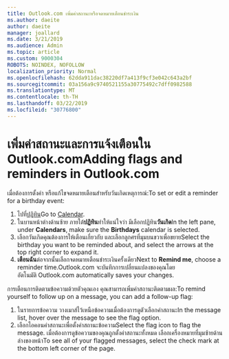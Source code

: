 ```yaml
---
title: Outlook.com เพิ่มค่าสถานะหรือจดหมายเตือนชำระเงิน
ms.author: daeite
author: daeite
manager: joallard
ms.date: 3/21/2019
ms.audience: Admin
ms.topic: article
ms.custom: 9000304
ROBOTS: NOINDEX, NOFOLLOW
localization_priority: Normal
ms.openlocfilehash: 62dda911dac38220df7a413f9cf3e042c643a2bf
ms.sourcegitcommit: 03a156a9c9740521155a30775492c7dff0982588
ms.translationtype: MT
ms.contentlocale: th-TH
ms.lasthandoff: 03/22/2019
ms.locfileid: "30776800"
---
```

# <a name="adding-flags-and-reminders-in-outlookcom"></a><span data-ttu-id="57922-102">เพิ่มค่าสถานะและการแจ้งเตือนใน Outlook.com</span><span class="sxs-lookup"><span data-stu-id="57922-102">Adding flags and reminders in Outlook.com</span></span>

<span data-ttu-id="57922-103">เมื่อต้องการตั้งค่า หรือแก้ไขจดหมายเตือนสำหรับวันเกิดเหตุการณ์:</span><span class="sxs-lookup"><span data-stu-id="57922-103">To set or edit a reminder for a birthday event:</span></span>

1. <span data-ttu-id="57922-104">ไปที่[ปฏิทิน](https://outlook.live.com/calendar/)</span><span class="sxs-lookup"><span data-stu-id="57922-104">Go to [Calendar](https://outlook.live.com/calendar/).</span></span>
1. <span data-ttu-id="57922-105">ในบานหน้าต่างด้านซ้าย ภายใต้**ปฏิทิน**ทำให้แน่ใจว่า มีเลือกปฏิทิน**วันเกิด**</span><span class="sxs-lookup"><span data-stu-id="57922-105">In the left pane, under **Calendars**, make sure the **Birthdays** calendar is selected.</span></span>
1. <span data-ttu-id="57922-106">เลือกวันเกิดคุณต้องการให้เตือนเกี่ยวกับ และเลือกลูกศรที่มุมบนขวาเพื่อขยาย</span><span class="sxs-lookup"><span data-stu-id="57922-106">Select the birthday you want to be reminded about, and select the arrows at the top right corner to expand it.</span></span>
1. <span data-ttu-id="57922-107">**เตือนฉัน**ต่อจากนั้นเลือกจดหมายเตือนชำระเงินครั้งเดียว</span><span class="sxs-lookup"><span data-stu-id="57922-107">Next to **Remind me**, choose a reminder time.</span></span><span data-ttu-id="57922-108">Outlook.com จะบันทึกการเปลี่ยนแปลงของคุณโดยอัตโนมัติ</span><span class="sxs-lookup"><span data-stu-id="57922-108"> Outlook.com automatically saves your changes.</span></span>

<span data-ttu-id="57922-109">การเตือนการติดตามข้อความด้วยตัวคุณเอง คุณสามารถเพิ่มค่าสถานะติดตามผล:</span><span class="sxs-lookup"><span data-stu-id="57922-109">To remind yourself to follow up on a message, you can add a follow-up flag:</span></span>

1. <span data-ttu-id="57922-110">ในรายการข้อความ วางเมาส์ไว้เหนือข้อความเมื่อต้องการดูตัวเลือกค่าสถานะ</span><span class="sxs-lookup"><span data-stu-id="57922-110">In the message list, hover over the message to see the flag option.</span></span>
1. <span data-ttu-id="57922-111">เลือกไอคอนค่าสถานะเพื่อตั้งค่าสถานะข้อความ</span><span class="sxs-lookup"><span data-stu-id="57922-111">Select the flag icon to flag the message.</span></span> <span data-ttu-id="57922-112">เมื่อต้องการดูข้อความของคุณถูกตั้งค่าสถานะทั้งหมด เลือกเครื่องหมายที่มุมซ้ายด้านล่างของหน้า</span><span class="sxs-lookup"><span data-stu-id="57922-112">To see all of your flagged messages, select the check mark at the bottom left corner of the page.</span></span>